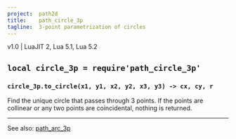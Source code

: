 ```yaml
---
project:  path2d
title:    path_circle_3p
tagline:  3-point parametrization of circles
---
```


v1.0 | LuaJIT 2, Lua 5.1, Lua 5.2

## `local circle_3p = require'path_circle_3p'`

### `circle_3p.to_circle(x1, y1, x2, y2, x3, y3) -> cx, cy, r`
Find the unique circle that passes through 3 points.
If the points are collinear or any two points are coincidental, nothing is returned.


----
See also: [path_arc_3p](path_arc_3p.html)
